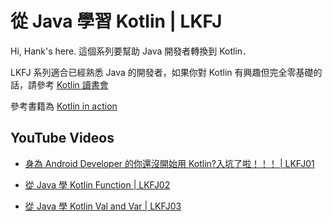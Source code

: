 # 從 Java 學習 Kotlin | LKFJ

Hi, Hank's here. 這個系列要幫助 Java 開發者轉換到 Kotlin．

LKFJ 系列適合已經熟悉 Java 的開發者，如果你對 Kotlin 有興趣但完全零基礎的話，請參考 [Kotlin 讀書會](https://tw.kotlin.tips/study-jams)

參考書籍為 [Kotlin in action](https://www.tenlong.com.tw/products/9781617293290?list_name=lv)

## YouTube Videos

- [身為 Android Developer 的你還沒開始用 Kotlin?入坑了啦！！！ | LKFJ01](https://youtu.be/UWG3Nbyy_Gc)

- [從 Java 學 Kotlin Function | LKFJ02](https://youtu.be/SYiqP90tgZE)

- [從 Java 學 Kotlin Val and Var | LKFJ03](https://youtu.be/6zwjUqQq7Jw)